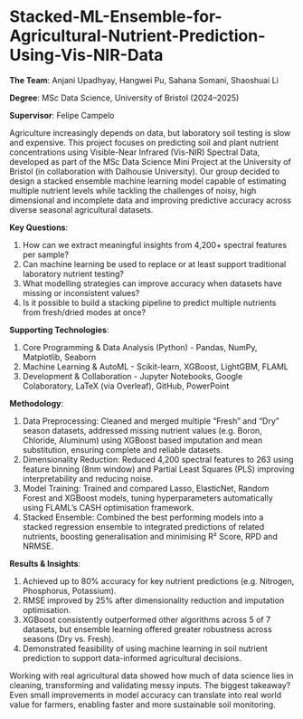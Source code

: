 # Stacked-ML-Ensemble-for-Agricultural-Nutrient-Prediction-Using-Vis-NIR-Data

**The Team**: Anjani Upadhyay, Hangwei Pu, Sahana Somani, Shaoshuai Li

**Degree**: MSc Data Science, University of Bristol (2024–2025)

**Supervisor**: Felipe Campelo

Agriculture increasingly depends on data, but laboratory soil testing is slow and expensive. This project focuses on predicting soil and plant nutrient concentrations using Visible-Near Infrared (Vis-NIR) Spectral Data, developed as part of the MSc Data Science Mini Project at the University of Bristol (in collaboration with Dalhousie University). Our group decided to design a stacked ensemble machine learning model capable of estimating multiple nutrient levels while tackling the challenges of noisy, high dimensional and incomplete data and improving predictive accuracy across diverse seasonal agricultural datasets.

**Key Questions**:
1. How can we extract meaningful insights from 4,200+ spectral features per sample?
2. Can machine learning be used to replace or at least support traditional laboratory nutrient testing?
3. What modelling strategies can improve accuracy when datasets have missing or inconsistent values?
4. Is it possible to build a stacking pipeline to predict multiple nutrients from fresh/dried modes at once?

**Supporting Technologies**:
1. Core Programming & Data Analysis (Python) - Pandas, NumPy, Matplotlib, Seaborn
2. Machine Learning & AutoML - Scikit-learn, XGBoost, LightGBM, FLAML
3. Development & Collaboration - Jupyter Notebooks, Google Colaboratory, LaTeX (via Overleaf), GitHub, PowerPoint

**Methodology**:

1. Data Preprocessing: Cleaned and merged multiple “Fresh” and “Dry” season datasets, addressed missing nutrient values (e.g. Boron, Chloride, Aluminum) using XGBoost based imputation and mean substitution, ensuring complete and reliable datasets.
2. Dimensionality Reduction: Reduced 4,200 spectral features to 263 using feature binning (8nm window) and Partial Least Squares (PLS) improving interpretability and reducing noise.
3. Model Training: Trained and compared Lasso, ElasticNet, Random Forest and XGBoost models, tuning hyperparameters automatically using FLAML’s CASH optimisation framework.
4. Stacked Ensemble: Combined the best performing models into a stacked regression ensemble to integrated predictions of related nutrients, boosting generalisation and minimising R² Score, RPD and NRMSE.

**Results & Insights**:

1. Achieved up to 80% accuracy for key nutrient predictions (e.g. Nitrogen, Phosphorus, Potassium).
2. RMSE improved by 25% after dimensionality reduction and imputation optimisation.
3. XGBoost consistently outperformed other algorithms across 5 of 7 datasets, but ensemble learning offered greater robustness across seasons (Dry vs. Fresh).
4. Demonstrated feasibility of using machine learning in soil nutrient prediction to support data-informed agricultural decisions.

Working with real agricultural data showed how much of data science lies in cleaning, transforming and validating messy inputs. The biggest takeaway? Even small improvements in model accuracy can translate into real world value for farmers, enabling faster and more sustainable soil monitoring.
